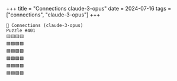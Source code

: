 +++
title = "Connections claude-3-opus"
date = 2024-07-16
tags = ["connections", "claude-3-opus"]
+++

```text
🤖 Connections (claude-3-opus) 
Puzzle #401
🟨🟨🟨🟨
🟦🟪🟪🟪
🟦🟦🟪🟪
🟩🟩🟩🟩
🟦🟦🟦🟪
🟦🟦🟪🟪
```
